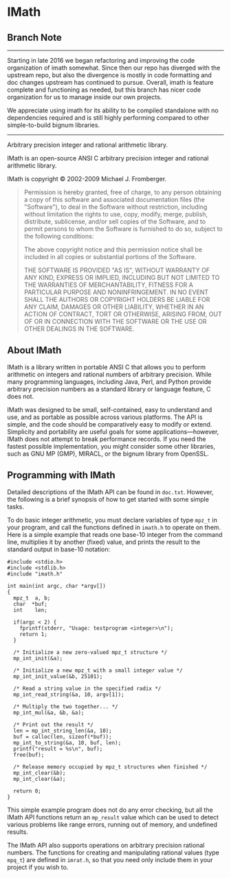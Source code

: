 IMath
=====

## Branch Note

---

Starting in late 2016 we began refactoring and improving the code organization
of imath somewhat. Since then our repo has diverged with the upstream repo, but
also the divergence is mostly in code formatting and doc changes upstream has
continued to pursue. Overall, imath is feature complete and functioning as needed,
but this branch has nicer code organization for us to manage inside our own projects.

We appreciate using imath for its ability to be compiled standalone with no
dependencies required and is still highly performing compared to other simple-to-build
bignum libraries.

---


Arbitrary precision integer and rational arithmetic library.

IMath is an open-source ANSI C arbitrary precision integer and rational
arithmetic library.

IMath is copyright &copy; 2002-2009 Michael J. Fromberger.

> Permission is hereby granted, free of charge, to any person obtaining a copy
> of this software and associated documentation files (the "Software"), to deal
> in the Software without restriction, including without limitation the rights
> to use, copy, modify, merge, publish, distribute, sublicense, and/or sell
> copies of the Software, and to permit persons to whom the Software is
> furnished to do so, subject to the following conditions:
>
> The above copyright notice and this permission notice shall be included in
> all copies or substantial portions of the Software.
>
> THE SOFTWARE IS PROVIDED "AS IS", WITHOUT WARRANTY OF ANY KIND, EXPRESS OR
> IMPLIED, INCLUDING BUT NOT LIMITED TO THE WARRANTIES OF MERCHANTABILITY,
> FITNESS FOR A PARTICULAR PURPOSE AND NONINFRINGEMENT.  IN NO EVENT SHALL THE
> AUTHORS OR COPYRIGHT HOLDERS BE LIABLE FOR ANY CLAIM, DAMAGES OR OTHER
> LIABILITY, WHETHER IN AN ACTION OF CONTRACT, TORT OR OTHERWISE, ARISING FROM,
> OUT OF OR IN CONNECTION WITH THE SOFTWARE OR THE USE OR OTHER DEALINGS IN THE
> SOFTWARE.


About IMath
-----------

IMath is a library written in portable ANSI C that allows you to perform
arithmetic on integers and rational numbers of arbitrary precision.  While many
programming languages, including Java, Perl, and Python provide arbitrary
precision numbers as a standard library or language feature, C does not.

IMath was designed to be small, self-contained, easy to understand and use, and
as portable as possible across various platforms.  The API is simple, and the
code should be comparatively easy to modify or extend.  Simplicity and
portability are useful goals for some applications&#8212;however, IMath does
not attempt to break performance records.  If you need the fastest possible
implementation, you might consider some other libraries, such as GNU MP (GMP),
MIRACL, or the bignum library from OpenSSL.

Programming with IMath
----------------------

Detailed descriptions of the IMath API can be found in `doc.txt`.  However, the
following is a brief synopsis of how to get started with some simple tasks.

To do basic integer arithmetic, you must declare variables of type `mpz_t` in
your program, and call the functions defined in `imath.h` to operate on them.
Here is a simple example that reads one base-10 integer from the command line,
multiplies it by another (fixed) value, and prints the result to the standard
output in base-10 notation:

    #include <stdio.h>
    #include <stdlib.h>
    #include "imath.h"

    int main(int argc, char *argv[])
    {
      mpz_t  a, b;
      char  *buf;
      int    len;

      if(argc < 2) {
        fprintf(stderr, "Usage: testprogram <integer>\n");
        return 1;
      }

      /* Initialize a new zero-valued mpz_t structure */
      mp_int_init(&a);

      /* Initialize a new mpz_t with a small integer value */
      mp_int_init_value(&b, 25101);

      /* Read a string value in the specified radix */
      mp_int_read_string(&a, 10, argv[1]);

      /* Multiply the two together... */
      mp_int_mul(&a, &b, &a);

      /* Print out the result */
      len = mp_int_string_len(&a, 10);
      buf = calloc(len, sizeof(*buf));
      mp_int_to_string(&a, 10, buf, len);
      printf("result = %s\n", buf);
      free(buf);

      /* Release memory occupied by mpz_t structures when finished */
      mp_int_clear(&b);
      mp_int_clear(&a);

      return 0;
    }

This simple example program does not do any error checking, but all the IMath
API functions return an `mp_result` value which can be used to detect various
problems like range errors, running out of memory, and undefined results.

The IMath API also supports operations on arbitrary precision rational numbers.
The functions for creating and manipulating rational values (type `mpq_t`) are
defined in `imrat.h`, so that you need only include them in your project if you
wish to.
